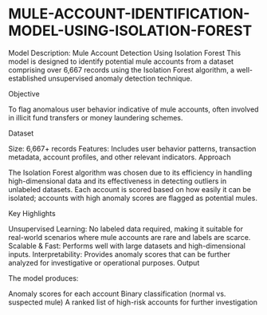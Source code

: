 # MULE-ACCOUNT-IDENTIFICATION-MODEL-USING-ISOLATION-FOREST
Model Description: Mule Account Detection Using Isolation Forest
This model is designed to identify potential mule accounts from a dataset comprising over 6,667 records using the Isolation Forest algorithm, a well-established unsupervised anomaly detection technique.

Objective

To flag anomalous user behavior indicative of mule accounts, often involved in illicit fund transfers or money laundering schemes.

Dataset

Size: 6,667+ records
Features: Includes user behavior patterns, transaction metadata, account profiles, and other relevant indicators.
Approach

The Isolation Forest algorithm was chosen due to its efficiency in handling high-dimensional data and its effectiveness in detecting outliers in unlabeled datasets. Each account is scored based on how easily it can be isolated; accounts with high anomaly scores are flagged as potential mules.

Key Highlights

Unsupervised Learning: No labeled data required, making it suitable for real-world scenarios where mule accounts are rare and labels are scarce.
Scalable & Fast: Performs well with large datasets and high-dimensional inputs.
Interpretability: Provides anomaly scores that can be further analyzed for investigative or operational purposes.
Output

The model produces:

Anomaly scores for each account
Binary classification (normal vs. suspected mule)
A ranked list of high-risk accounts for further investigation
